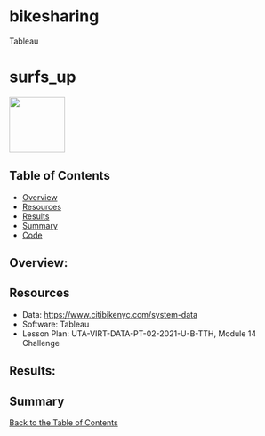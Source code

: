 # bikesharing
Tableau
# surfs_up
<p align="left">
  <img src="images/2011_surfing.png" width="100">
</p>

## Table of Contents
* [Overview](https://github.com/rkaysen63/bikesharing/blob/master/README.md#overview)
* [Resources](https://github.com/rkaysen63/bikesharing/blob/master/README.md#resources)
* [Results](https://github.com/rkaysen63/bikesharing/blob/master/README.md#results)
* [Summary](https://github.com/rkaysen63/bikesharing/blob/master/README.md#summary)
* [Code](https://github.com/rkaysen63/bikesharingblob/master/README.md#code)

## Overview:

## Resources 

* Data: https://www.citibikenyc.com/system-data
* Software: Tableau
* Lesson Plan: UTA-VIRT-DATA-PT-02-2021-U-B-TTH, Module 14 Challenge

## Results:



## Summary



[Back to the Table of Contents](https://github.com/rkaysen63/bikesharing/blob/master/README.md#table-of-contents)
